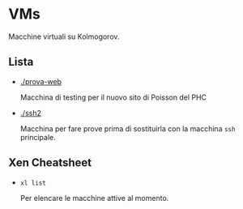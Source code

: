 
# VMs

Macchine virtuali su Kolmogorov.

## Lista

- [./prova-web](./prova-web)

    Macchina di testing per il nuovo sito di Poisson del PHC

- [./ssh2](./ssh2)

    Macchina per fare prove prima di sostituirla con la macchina `ssh` principale.

## Xen Cheatsheet

- `xl list`

    Per elencare le macchine attive al momento.